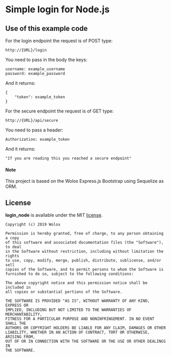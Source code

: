 # Simple login for Node.js

## Use of this example code


For the login endpoint the request is of POST type:

```
http://{URL}/login
```


You need to pass in the body the keys:
```
username: example_username
password: example_password
```

And it returns:
```
{
    "token": example_token
}
```

For the secure endpoint the request is of GET type:

```
http://{URL}/api/secure
```

You need to pass a header:
```
Authorization: example_token
```

And it returns:
```
"If you are reading this you reached a secure endpoint"
```

#### Note

This project is based on the Wolox Express.js Bootstrap using Sequelize as ORM.

## License

**login_node** is available under the MIT [license](LICENSE.md).

    Copyright (c) 2019 Wolox

    Permission is hereby granted, free of charge, to any person obtaining a copy
    of this software and associated documentation files (the "Software"), to deal
    in the Software without restriction, including without limitation the rights
    to use, copy, modify, merge, publish, distribute, sublicense, and/or sell
    copies of the Software, and to permit persons to whom the Software is
    furnished to do so, subject to the following conditions:

    The above copyright notice and this permission notice shall be included in
    all copies or substantial portions of the Software.

    THE SOFTWARE IS PROVIDED "AS IS", WITHOUT WARRANTY OF ANY KIND, EXPRESS OR
    IMPLIED, INCLUDING BUT NOT LIMITED TO THE WARRANTIES OF MERCHANTABILITY,
    FITNESS FOR A PARTICULAR PURPOSE AND NONINFRINGEMENT. IN NO EVENT SHALL THE
    AUTHORS OR COPYRIGHT HOLDERS BE LIABLE FOR ANY CLAIM, DAMAGES OR OTHER
    LIABILITY, WHETHER IN AN ACTION OF CONTRACT, TORT OR OTHERWISE, ARISING FROM,
    OUT OF OR IN CONNECTION WITH THE SOFTWARE OR THE USE OR OTHER DEALINGS IN
    THE SOFTWARE.
